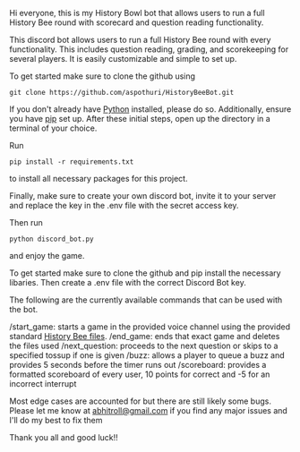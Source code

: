 Hi everyone, this is my History Bowl bot that allows users to run a full History Bee round with scorecard and question reading functionality.

This discord bot allows users to run a full History Bee round with every functionality. This includes question reading, grading, and scorekeeping for several players. It is easily customizable and simple to set up.

To get started make sure to clone the github using

```
git clone https://github.com/aspothuri/HistoryBeeBot.git
```

If you don't already have [Python](https://www.python.org/downloads/) installed, please do so. Additionally, ensure you have [pip](https://pip.pypa.io/en/stable/installation/) set up. After these initial steps, open up the directory in a terminal of your choice.

Run 

```
pip install -r requirements.txt
```

to install all necessary packages for this project.

Finally, make sure to create your own discord bot, invite it to your server and replace the key in the .env file with the secret access key.

Then run 

```
python discord_bot.py
```

and enjoy the game.

To get started make sure to clone the github and pip install the necessary libaries. Then create a .env file with the correct Discord Bot key.


The following are the currently available commands that can be used with the bot.

/start_game: starts a game in the provided voice channel using the provided standard [History Bee files](https://www.iacompetitions.com/resources-national-history-bee/).
/end_game: ends that exact game and deletes the files used
/next_question: proceeds to the next question or skips to a specified tossup if one is given
/buzz: allows a player to queue a buzz and provides 5 seconds before the timer runs out
/scoreboard: provides a formatted scoreboard of every user, 10 points for correct and -5 for an incorrect interrupt


Most edge cases are accounted for but there are still likely some bugs. Please let me know at abhitroll@gmail.com if you find any major issues and I'll do my best to fix them

Thank you all and good luck!!

